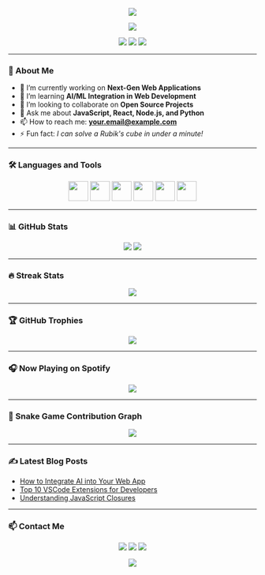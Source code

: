 <!-- Animated Header -->
<p align="center">
  <img src="https://capsule-render.vercel.app/api?type=waving&color=gradient&height=200&section=header&text=Welcome%20to%20My%20World!&fontSize=40&fontAlignY=35&animation=fadeIn" />
</p>

<!-- Typing Effect -->
<p align="center">
  <img src="https://readme-typing-svg.herokuapp.com?font=Fira+Code&size=24&pause=1000&color=F70000&center=true&vCenter=true&width=435&lines=Full-stack+Developer;Open-source+Enthusiast;Tech+Speaker;Lifelong+Learner" />
</p>

<!-- Social Media Icons -->
<p align="center">
  <a href="https://twitter.com/yourhandle"><img src="https://img.shields.io/badge/Twitter-1DA1F2?style=for-the-badge&logo=twitter&logoColor=white" /></a>
  <a href="https://linkedin.com/in/yourhandle"><img src="https://img.shields.io/badge/LinkedIn-0077B5?style=for-the-badge&logo=linkedin&logoColor=white" /></a>
  <a href="https://yourwebsite.com"><img src="https://img.shields.io/badge/Portfolio-FF5722?style=for-the-badge&logo=google-chrome&logoColor=white" /></a>
</p>

---

### 🧠 About Me

- 🔭 I’m currently working on **Next-Gen Web Applications**
- 🌱 I’m learning **AI/ML Integration in Web Development**
- 👯 I’m looking to collaborate on **Open Source Projects**
- 💬 Ask me about **JavaScript, React, Node.js, and Python**
- 📫 How to reach me: **your.email@example.com**
- ⚡ Fun fact: *I can solve a Rubik's cube in under a minute!*

---

### 🛠️ Languages and Tools

<p align="center">
  <img src="https://cdn.jsdelivr.net/gh/devicons/devicon/icons/javascript/javascript-original.svg" width="40" />
  <img src="https://cdn.jsdelivr.net/gh/devicons/devicon/icons/react/react-original.svg" width="40" />
  <img src="https://cdn.jsdelivr.net/gh/devicons/devicon/icons/nodejs/nodejs-original.svg" width="40" />
  <img src="https://cdn.jsdelivr.net/gh/devicons/devicon/icons/python/python-original.svg" width="40" />
  <img src="https://cdn.jsdelivr.net/gh/devicons/devicon/icons/docker/docker-original.svg" width="40" />
  <img src="https://cdn.jsdelivr.net/gh/devicons/devicon/icons/git/git-original.svg" width="40" />
</p>

---

### 📊 GitHub Stats

<p align="center">
  <img src="https://github-readme-stats.vercel.app/api?username=yourusername&show_icons=true&theme=radical" />
  <img src="https://github-readme-stats.vercel.app/api/top-langs/?username=yourusername&layout=compact&theme=radical" />
</p>

---

### 🔥 Streak Stats

<p align="center">
  <img src="https://github-readme-streak-stats.herokuapp.com/?user=yourusername&theme=radical" />
</p>

---

### 🏆 GitHub Trophies

<p align="center">
  <img src="https://github-profile-trophy.vercel.app/?username=yourusername&theme=radical&row=1&column=7" />
</p>

---

### 🎧 Now Playing on Spotify

<p align="center">
  <img src="https://spotify-github-profile.vercel.app/api/view?uid=yourspotifyuserid&cover_image=true&theme=default&show_offline=false&background_color=121212&interchange=false" />
</p>

---

### 🐍 Snake Game Contribution Graph

<p align="center">
  <img src="https://github.com/yourusername/yourusername/raw/output/github-contribution-grid-snake.svg" />
</p>

---

### ✍️ Latest Blog Posts

<!-- BLOG-POST-LIST:START -->
- [How to Integrate AI into Your Web App](https://yourblog.com/ai-integration)
- [Top 10 VSCode Extensions for Developers](https://yourblog.com/vscode-extensions)
- [Understanding JavaScript Closures](https://yourblog.com/js-closures)
<!-- BLOG-POST-LIST:END -->

---

### 📫 Contact Me

<p align="center">
  <a href="mailto:your.email@example.com"><img src="https://img.shields.io/badge/Email-D14836?style=for-the-badge&logo=gmail&logoColor=white" /></a>
  <a href="https://linkedin.com/in/yourhandle"><img src="https://img.shields.io/badge/LinkedIn-0077B5?style=for-the-badge&logo=linkedin&logoColor=white" /></a>
  <a href="https://twitter.com/yourhandle"><img src="https://img.shields.io/badge/Twitter-1DA1F2?style=for-the-badge&logo=twitter&logoColor=white" /></a>
</p>

<p align="center">
  <img src="https://visitor-badge.laobi.icu/badge?page_id=yourusername.yourusername" />
</p>
